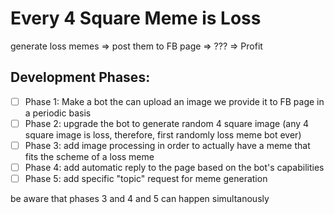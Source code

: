 # Every 4 Square Meme is Loss
generate loss memes => post them to FB page => ??? => Profit



## Development Phases:
- [ ] Phase 1: Make a bot the can upload an image we provide it to FB page in a periodic basis 
- [ ] Phase 2: upgrade the bot to generate random 4 square image (any 4 square image is loss, therefore, first randomly loss meme bot ever)
- [ ] Phase 3: add image processing in order to actually have a meme that fits the scheme of a loss meme
- [ ] Phase 4: add automatic reply to the page based on the bot's capabilities
- [ ] Phase 5: add specific "topic" request for meme generation

be aware that phases 3 and 4 and 5 can happen simultanously

